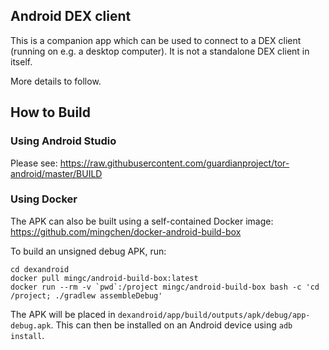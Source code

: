 
## Android DEX client

This is a companion app which can be used to connect to a DEX client (running on e.g. a desktop computer).  It is not a standalone DEX client in itself.

More details to follow.

## How to Build

### Using Android Studio

Please see: https://raw.githubusercontent.com/guardianproject/tor-android/master/BUILD

### Using Docker

The APK can also be built using a self-contained Docker image: https://github.com/mingchen/docker-android-build-box

To build an unsigned debug APK, run:

```
cd dexandroid
docker pull mingc/android-build-box:latest
docker run --rm -v `pwd`:/project mingc/android-build-box bash -c 'cd /project; ./gradlew assembleDebug'
```

The APK will be placed in `dexandroid/app/build/outputs/apk/debug/app-debug.apk`.  This can then be installed on an Android device using `adb install`.  
